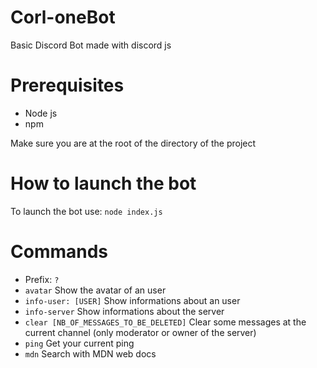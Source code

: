 # Corl-oneBot
Basic Discord Bot made with discord js

# Prerequisites
* Node js
* npm

Make sure you are at the root of the directory of the project

# How to launch the bot
To launch the bot use: ``node index.js``

# Commands
* Prefix: ``?``
* ``avatar`` Show the avatar of an user
* ``info-user: [USER]`` Show informations about an user
* ``info-server`` Show informations about the server
* ``clear [NB_OF_MESSAGES_TO_BE_DELETED]`` Clear some messages at the current channel (only moderator or owner of the server)
* ``ping`` Get your current ping
* ``mdn`` Search with MDN web docs
